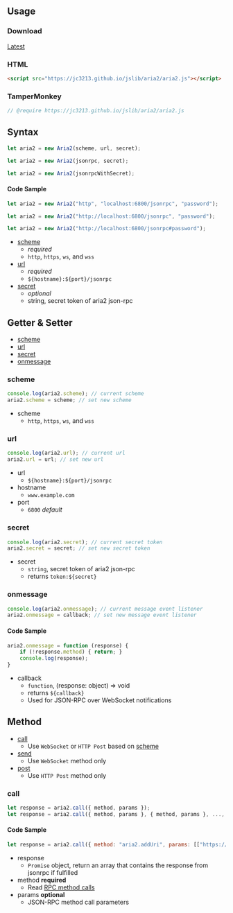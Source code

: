 ## Usage

### Download
[Latest](https://jc3213.github.io/jslib/aria2/aria2.js)

### HTML
```HTML
<script src="https://jc3213.github.io/jslib/aria2/aria2.js"></script>
```

### TamperMonkey
```javascript
// @require https://jc3213.github.io/jslib/aria2/aria2.js
```

## Syntax
```javascript
let aria2 = new Aria2(scheme, url, secret);
```
```javascript
let aria2 = new Aria2(jsonrpc, secret);
```
```javascript
let aria2 = new Aria2(jsonrpcWithSecret);
```

#### Code Sample
```javascript
let aria2 = new Aria2("http", "localhost:6800/jsonrpc", "password");
```
```javascript
let aria2 = new Aria2("http://localhost:6800/jsonrpc", "password");
```
```javascript
let aria2 = new Aria2("http://localhost:6800/jsonrpc#password");
```

- [scheme](#scheme)
    - *required*
    - `http`, `https`, `ws`, and `wss` 
- [url](#url)
    - *required*
    - `${hostname}:${port}/jsonrpc`
- [secret](#secret)
    - *optional*
    - string, secret token of aria2 json-rpc

## Getter & Setter
- [scheme](#scheme)
- [url](#url)
- [secret](#secret)
- [onmessage](#onmessage)

### scheme
```javascript
console.log(aria2.scheme); // current scheme
aria2.scheme = scheme; // set new scheme
```
- scheme
    - `http`, `https`, `ws`, and `wss`

### url
```javascript
console.log(aria2.url); // current url
aria2.url = url; // set new url
```
- url
    - `${hostname}:${port}/jsonrpc`
- hostname
    - `www.example.com`
- port
    - `6800` *default*

### secret
```javascript
console.log(aria2.secret); // current secret token
aria2.secret = secret; // set new secret token
```
- secret
    - `string`, secret token of aria2 json-rpc
    - returns `token:${secret}`

### onmessage
```javascript
console.log(aria2.onmessage); // current message event listener
aria2.onmessage = callback; // set new message event listener
```

#### Code Sample
```javascript
aria2.onmessage = function (response) {
    if (!response.method) { return; }
    console.log(response);
}
```

- callback
    - `function`, (response: object) => void
    - returns `${callback}`
    - Used for JSON-RPC over WebSocket notifications

## Method
- [call](#call)
    - Use `WebSocket` or `HTTP Post` based on [scheme](#scheme)
- [send](#call)
    - Use `WebSocket` method only
- [post](#call)
    - Use `HTTP Post` method only

### call
```javascript
let response = aria2.call({ method, params });
let response = aria2.call({ method, params }, { method, params }, ..., { method, params });
```

#### Code Sample
```javascript
let response = aria2.call({ method: "aria2.addUri", params: [["https://github.com/jc3213/jslib/archive/refs/heads/main.zip"], {out: "jslib.main.zip"}] });
```
- response
    - `Promise` object, return an array that contains the response from jsonrpc if fulfilled
- method **required**
    - Read [RPC method calls](https://aria2.github.io/manual/en/html/aria2c.html#methods)
- params **optional**
    - JSON-RPC method call parameters
